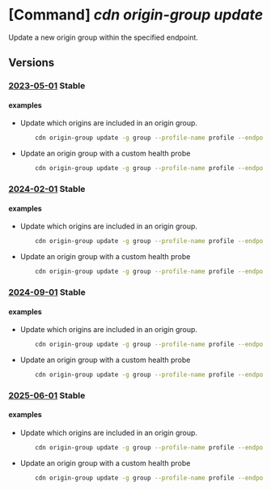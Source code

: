 # [Command] _cdn origin-group update_

Update a new origin group within the specified endpoint.

## Versions

### [2023-05-01](/Resources/mgmt-plane/L3N1YnNjcmlwdGlvbnMve30vcmVzb3VyY2Vncm91cHMve30vcHJvdmlkZXJzL21pY3Jvc29mdC5jZG4vcHJvZmlsZXMve30vZW5kcG9pbnRzL3t9L29yaWdpbmdyb3Vwcy97fQ==/2023-05-01.xml) **Stable**

<!-- mgmt-plane /subscriptions/{}/resourcegroups/{}/providers/microsoft.cdn/profiles/{}/endpoints/{}/origingroups/{} 2023-05-01 -->

#### examples

- Update which origins are included in an origin group.
    ```bash
        cdn origin-group update -g group --profile-name profile --endpoint-name endpoint -n origin-group --origins origin-0,origin-2
    ```

- Update an origin group with a custom health probe
    ```bash
        cdn origin-group update -g group --profile-name profile --endpoint-name endpoint -n origin-group --origins origin-0,origin-1 --probe-path /healthz --probe-interval 90 --probe-protocol HTTPS --probe-method GET
    ```

### [2024-02-01](/Resources/mgmt-plane/L3N1YnNjcmlwdGlvbnMve30vcmVzb3VyY2Vncm91cHMve30vcHJvdmlkZXJzL21pY3Jvc29mdC5jZG4vcHJvZmlsZXMve30vZW5kcG9pbnRzL3t9L29yaWdpbmdyb3Vwcy97fQ==/2024-02-01.xml) **Stable**

<!-- mgmt-plane /subscriptions/{}/resourcegroups/{}/providers/microsoft.cdn/profiles/{}/endpoints/{}/origingroups/{} 2024-02-01 -->

#### examples

- Update which origins are included in an origin group.
    ```bash
        cdn origin-group update -g group --profile-name profile --endpoint-name endpoint -n origin-group --origins origin-0,origin-2
    ```

- Update an origin group with a custom health probe
    ```bash
        cdn origin-group update -g group --profile-name profile --endpoint-name endpoint -n origin-group --origins origin-0,origin-1 --probe-path /healthz --probe-interval 90 --probe-protocol HTTPS --probe-method GET
    ```

### [2024-09-01](/Resources/mgmt-plane/L3N1YnNjcmlwdGlvbnMve30vcmVzb3VyY2Vncm91cHMve30vcHJvdmlkZXJzL21pY3Jvc29mdC5jZG4vcHJvZmlsZXMve30vZW5kcG9pbnRzL3t9L29yaWdpbmdyb3Vwcy97fQ==/2024-09-01.xml) **Stable**

<!-- mgmt-plane /subscriptions/{}/resourcegroups/{}/providers/microsoft.cdn/profiles/{}/endpoints/{}/origingroups/{} 2024-09-01 -->

#### examples

- Update which origins are included in an origin group.
    ```bash
        cdn origin-group update -g group --profile-name profile --endpoint-name endpoint -n origin-group --origins origin-0,origin-2
    ```

- Update an origin group with a custom health probe
    ```bash
        cdn origin-group update -g group --profile-name profile --endpoint-name endpoint -n origin-group --origins origin-0,origin-1 --probe-path /healthz --probe-interval 90 --probe-protocol HTTPS --probe-method GET
    ```

### [2025-06-01](/Resources/mgmt-plane/L3N1YnNjcmlwdGlvbnMve30vcmVzb3VyY2Vncm91cHMve30vcHJvdmlkZXJzL21pY3Jvc29mdC5jZG4vcHJvZmlsZXMve30vZW5kcG9pbnRzL3t9L29yaWdpbmdyb3Vwcy97fQ==/2025-06-01.xml) **Stable**

<!-- mgmt-plane /subscriptions/{}/resourcegroups/{}/providers/microsoft.cdn/profiles/{}/endpoints/{}/origingroups/{} 2025-06-01 -->

#### examples

- Update which origins are included in an origin group.
    ```bash
        cdn origin-group update -g group --profile-name profile --endpoint-name endpoint -n origin-group --origins origin-0,origin-2
    ```

- Update an origin group with a custom health probe
    ```bash
        cdn origin-group update -g group --profile-name profile --endpoint-name endpoint -n origin-group --origins origin-0,origin-1 --probe-path /healthz --probe-interval 90 --probe-protocol HTTPS --probe-method GET
    ```
